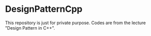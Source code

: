 # DesignPatternCpp
This repository is just for private purpose.
Codes are from the lecture "Design Pattern in C++".
